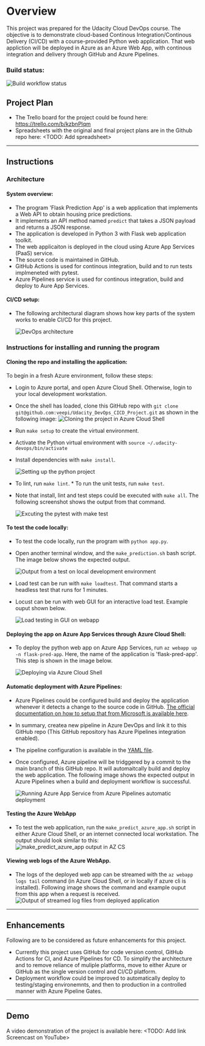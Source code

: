 # Overview

This project was prepared for the Udacity Cloud DevOps course. The objective is to demonstrate cloud-based Continous Integration/Continous Delivery (CI/CD) with a course-provided Python web application. That web appliction will be deployed in Azure as an Azure Web App, with continous integration and delivery through GitHub and Azure Pipelines.

### Build status: 

![Build workflow status](https://github.com/veepi/Udacity_DevOps_CICD_Project/actions/workflows/main.yml/badge.svg)


## Project Plan

* The Trello board for the project could be found here: https://trello.com/b/kzbnPlqm 
* Spreadsheets with the original and final project plans are in the Github repo here: <TODO: Add spreadsheet>

---

## Instructions

### Architecture 

#### System overview:
* The program 'Flask Prediction App' is a web application that implements a Web API to obtain housing price predictions.
* It implements an API method named `predict` that takes a JSON payload and returns a JSON response.
* The application is developed in Python 3 with Flask web application toolkit.
* The web applicaiton is deployed in the cloud using Azure App Services (PaaS) service.
* The source code is maintained in GitHub.
* GitHub Actions is used for continous integration, build and to run tests implmeneted with pytest.
* Azure Pipelines service is used for continous integration, build and deploy to Aure App Services.
  
#### CI/CD setup:
* The following architectural diagram shows how key parts of the system works to enable CI/CD for this project.
  
  ![DevOps architecture](./docs/Architecture%20Diagram.png)

### Instructions for installing and running the program

#### Cloning the repo and installing the application:
To begin in a fresh Azure environment, follow these steps:

* Login to Azure portal, and open Azure Cloud Shell. Otherwise, login to your local development workstation. 
* Once the shell has loaded, clone this GitHub repo with `git clone git@github.com:veepi/Udacity_DevOps_CICD_Project.git` as shown in the following image:
   ![Cloning the project in Azure Cloud Shell](./docs/Repo%20clones%20in%20AZ.png)

* Run `make setup` to create the virtual environment.
* Activate the Python virtual environment with `source ~/.udacity-devops/bin/activate`
* Install dependencies with `make install`.
  
  ![Setting up the python project](./docs/Make%20setup%20and%20install.png)

* To lint, run `make lint`. * To run the unit tests, run `make test`. 
* Note that install, lint and test steps could be executed with `make all`. The following screenshot shows the output from that command.
  
    ![Excuting the pytest with make test](./docs/make%20all%20output.png)

#### To test the code locally:

* To test the code locally, run the program with `python app.py`.
* Open another terminal window, and the `make_prediction.sh` bash script. The image below shows the expected output.
  
  ![Output from a test on local development environment](./docs/5-3%20Testing%20that%20the%20Azure%20webpp%20is%20working%20-%202.png)

* Load test can be run with `make loadtest`. That command starts a headless test that runs for 1 minutes.
* Locust can be run with web GUI for an interactive load test. Example ouput shown below.
  
  ![Load testing in GUI on webapp](./docs/Load%20testing%20with%20locust%20on%20webapp.png)

#### Deploying the app on Azure App Services through Azure Cloud Shell:

* To deploy the python web app on Azure App Services, run `az webapp up -n flask-pred-app`. Here, the name of the application is 'flask-pred-app'. This step is shown in the image below.
  
  ![Deploying via Azure Cloud Shell](./docs/5-2%20Creating%20Azure%20webapp.png)

#### Automatic deployment with Azure Pipelines:

* Azure Pipelines could be configured build and deploy the application whenever it detects a change to the source code in GitHub. [The official documentation on how to setup that from Microsoft is available here](https://docs.microsoft.com/en-us/azure/devops/pipelines/ecosystems/python-webapp?view=azure-devops).
* In summary, createa new pipeline in Azure DevOps and link it to this GitHub repo (This GitHub repository has Azure Pipelines integration enabled).
* The pipeline configuration is available in the [YAML file](./azure-pipelines.yml).
* Once configured, Azure pipeline will be tridggered by a commit to the main branch of this GitHub repo. It will automaitcally build and deploy the web application. The following image shows the expected output in Azure Pipelines when a build and deployment workflow is successful.

  ![Running Azure App Service from Azure Pipelines automatic deployment](./docs/Azure%20Pipelines%20-%20Successful%20build%20and%20deploy.png)

#### Testing the Azure WebApp

* To test the web application, run the `make_predict_azure_app.sh` script in either Azure Cloud Shell, or an internet connected local workstation. The output should look similar to this:
  ![make_predict_azure_app output in AZ CS](./docs/make_predict_azure%20via%20AZ%20CS.png)

#### Viewing web logs of the Azure WebApp.

* The logs of the deployed web app can be streamed with the `az webapp logs tail` command (in Azure Cloud Shell, or in locally if azure cli is installed). Following image shows the command and example ouput from this app when a request is received.
![Output of streamed log files from deployed application](./docs/webapp%20logs%20livestream.png)

---

## Enhancements

Following are to be considered as future enhancements for this project.
* Currently this project uses GitHub for code version control, GitHub Actions for CI, and Azure Pipelines for CD. To simplify the architecture and to remove reliance of muliple platforms, move to either Azure or GitHub as the single version control and CI/CD platform.
* Deployment workflow could be improved to automatically deploy to testing/staging environemnts, and then to production in a controlled manner with Azure Pipeline Gates.

---

## Demo 

A video demonstration of the project is available here: <TODO: Add link Screencast on YouTube>
